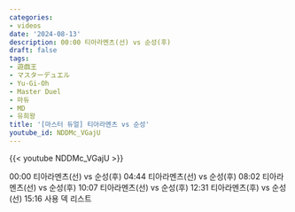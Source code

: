```yaml
---
categories:
- videos
date: '2024-08-13'
description: 00:00 티아라멘츠(선) vs 순성(후)
draft: false
tags:
- 遊戯王
- マスターデュエル
- Yu-Gi-Oh
- Master Duel
- 마듀
- MD
- 유희왕
title: '[마스터 듀얼] 티아라멘츠 vs 순성'
youtube_id: NDDMc_VGajU
---
```



{{< youtube NDDMc_VGajU >}}

00:00 티아라멘츠(선) vs 순성(후)
04:44 티아라멘츠(선) vs 순성(후)
08:02 티아라멘츠(선) vs 순성(후)
10:07 티아라멘츠(선) vs 순성(후)
12:31 티아라멘츠(후) vs 순성(선)
15:16 사용 덱 리스트